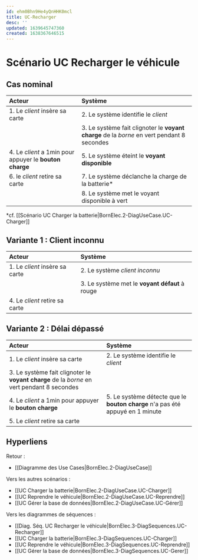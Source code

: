 ```yaml
---
id: ehm0Bhn9He4yQnHHK0mcl
title: UC-Recharger
desc: ''
updated: 1639645747360
created: 1638367646515
---
```


# Scénario UC Recharger le véhicule
 
## Cas nominal 

|Acteur|Système|
|:---|:---|
|1. Le _client_ insère sa carte |2. Le système identifie le _client_|
||3. Le système fait clignoter le **voyant charge** de la _borne_ en vert pendant 8 secondes|
|4. Le _client_ a 1min pour appuyer le **bouton charge**|5. Le système éteint le **voyant disponible**|
|6. le _client_ retire sa carte|7. Le système déclanche la charge de la batterie*  |
||8. Le système met le voyant disponible à vert|

*cf. [[Scénario UC Charger la batterie|BornElec.2-DiagUseCase.UC-Charger]]

## Variante 1 : Client inconnu

|Acteur|Système|
|:---|:---|
|1. Le _client_ insère sa carte |2. Le système _client inconnu_|
||3. Le système met le **voyant défaut** à rouge|
|4. Le _client_ retire sa carte||

## Variante 2 : Délai dépassé 

|Acteur|Système|
|:---|:---|
|1. Le _client_ insère sa carte |2. Le système identifie le _client_|
|3. Le système fait clignoter le **voyant charge** de la _borne_ en vert pendant 8 secondes|
|4. Le _client_ a 1min pour appuyer le **bouton charge**|5. Le système détecte que le **bouton charge** n'a pas été appuyé en 1 minute |
|5. Le _client_ retire sa carte||

## Hyperliens 

Retour :
- [[Diagramme des Use Cases|BornElec.2-DiagUseCase]]

Vers les autres scénarios :
- [[UC Charger la batterie|BornElec.2-DiagUseCase.UC-Charger]]
- [[UC Reprendre le véhicule|BornElec.2-DiagUseCase.UC-Reprendre]]
- [[UC Gérer la base de données|BornElec.2-DiagUseCase.UC-Gérer]]

Vers les diagrammes de séquences :
- [[Diag. Séq. UC Recharger le véhicule|BornElec.3-DiagSequences.UC-Recharger]]
- [[UC Charger la batterie|BornElec.3-DiagSequences.UC-Charger]]
- [[UC Reprendre le véhicule|BornElec.3-DiagSequences.UC-Reprendre]]
- [[UC Gérer la base de données|BornElec.3-DiagSequences.UC-Gerer]]
